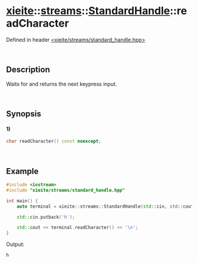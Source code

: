 # [xieite](../../../../../xieite.md)\:\:[streams](../../../../../streams.md)\:\:[StandardHandle](../../../standard_handle.md)\:\:readCharacter
Defined in header [<xieite/streams/standard_handle.hpp>](../../../../../../include/xieite/streams/standard_handle.hpp)

&nbsp;

## Description
Waits for and returns the next keypress input.

&nbsp;

## Synopsis
#### 1)
```cpp
char readCharacter() const noexcept;
```

&nbsp;

## Example
```cpp
#include <iostream>
#include "xieite/streams/standard_handle.hpp"

int main() {
    auto terminal = xieite::streams::StandardHandle(std::cin, std::cout);

    std::cin.putback('h');

    std::cout << terminal.readCharacter() << '\n';
}
```
Output:
```
h
```
